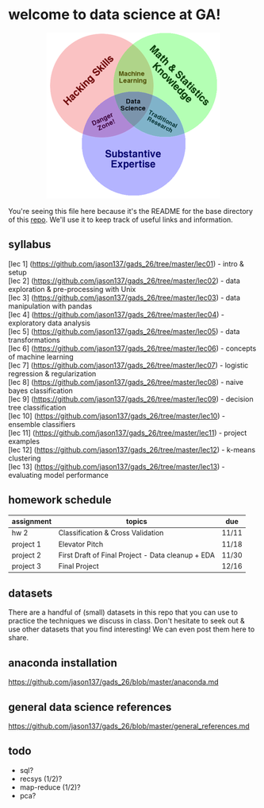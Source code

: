 # welcome to data science at GA!

<p align="center">
<a href="http://drewconway.com/zia/2013/3/26/the-data-science-venn-diagram">
<img src="images/drew.png">
</a>

You're seeing this file here because it's the README for the base directory of this
[repo](http://readwrite.com/2013/09/30/understanding-github-a-journey-for-beginners-part-1).
We'll use it to keep track of useful links and information.

## syllabus  
[lec 1]
(https://github.com/jason137/gads_26/tree/master/lec01) - intro & setup  
[lec 2]
(https://github.com/jason137/gads_26/tree/master/lec02) - data exploration & pre-processing with Unix  
[lec 3]
(https://github.com/jason137/gads_26/tree/master/lec03) - data manipulation with pandas  
[lec 4]
(https://github.com/jason137/gads_26/tree/master/lec04) - exploratory data analysis  
[lec 5]
(https://github.com/jason137/gads_26/tree/master/lec05) - data transformations  
[lec 6]
(https://github.com/jason137/gads_26/tree/master/lec06) - concepts of machine learning  
[lec 7]
(https://github.com/jason137/gads_26/tree/master/lec07) - logistic regression & regularization  
[lec 8]
(https://github.com/jason137/gads_26/tree/master/lec08) - naive bayes classification  
[lec 9]
(https://github.com/jason137/gads_26/tree/master/lec09) - decision tree classification  
[lec 10]
(https://github.com/jason137/gads_26/tree/master/lec10) - ensemble classifiers  
[lec 11]
(https://github.com/jason137/gads_26/tree/master/lec11) - project examples  
[lec 12]
(https://github.com/jason137/gads_26/tree/master/lec12) - k-means clustering  
[lec 13]
(https://github.com/jason137/gads_26/tree/master/lec13) - evaluating model performance

## homework schedule 

assignment | topics | due  
--- | --- | ---  
hw 2 | Classification & Cross Validation | 11/11 
project 1 | Elevator Pitch | 11/18 
project 2 | First Draft of Final Project - Data cleanup + EDA | 11/30 
project 3 | Final Project | 12/16 

## datasets  
There are a handful of (small) datasets in this repo that you can use to
practice the techniques we discuss in class. Don't hesitate to seek out & use
other datasets that you find interesting! We can even post them here to share.

## anaconda installation  
https://github.com/jason137/gads_26/blob/master/anaconda.md

## general data science references  
https://github.com/jason137/gads_26/blob/master/general_references.md

## todo
- sql?
- recsys (1/2)?
- map-reduce (1/2)?
- pca?
